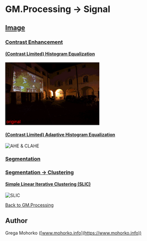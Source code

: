 # GM.Processing -> Signal

## [Image](Image)

### [Contrast Enhancement](Image/ContrastEnhancement)

#### [(Contrast Limited) Histogram Equalization](Image/ContrastEnhancement/HistogramEqualization.md)

<img src="/Documentation/Signal/Image/Contrast%20Enhancement/HE/HE%20&%20CLHE%20Courtyard.gif" alt="HE & CLHE" title="(Contrast Limited) Histogram Equalization" height="200">

#### [(Contrast Limited) Adaptive Histogram Equalization](Image/ContrastEnhancement/AdaptiveHistogramEqualization.md)

<img src="/Documentation/Signal/Image/Contrast%20Enhancement/AHE/AHE%20&%20CLAHE%20Schonbrunn%20garden%201.gif" alt="AHE & CLAHE" title="(Contrast Limited) Adaptive Histogram Equalization" height="200">

### [Segmentation](Image/Segmentation)

### [Segmentation -> Clustering](Image/Segmentation/Clustering)

#### [Simple Linear Iterative Clustering (SLIC)](Image/Segmentation/Clustering/SLIC.md)

<img src="/Documentation/Signal/Image/Segmentation/Clustering/SLIC/SLIC%20Honda.gif" alt="SLIC" title="Simple Linear Iterative Clustering (SLIC)" height="200">

[Back to GM.Processing](https://github.com/GregaMohorko/GM.Processing)

## Author
Grega Mohorko ([www.mohorko.info](https://www.mohorko.info))
